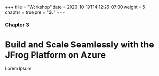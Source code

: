 +++
title = "Workshop"
date = 2020-10-19T14:12:26-07:00
weight = 5
chapter = true
pre = "<b>3. </b>"
+++

### Chapter 3

# Build and Scale Seamlessly with the JFrog Platform on Azure

Lorem Ipsum.
